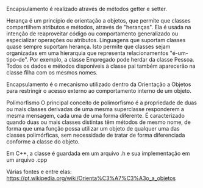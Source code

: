 Encapsulamento
é realizado através de métodos getter e setter.

Herança
é um princípio de orientação a objetos, que permite que classes compartilhem atributos e métodos, através de "heranças". Ela é usada na intenção de reaproveitar código ou comportamento generalizado ou especializar operações ou atributos. Linguagens que suportam classes quase sempre suportam herança. Isto permite que classes sejam organizadas em uma hierarquia que representa relacionamentos "é-um-tipo-de". Por exemplo, a classe Empregado pode herdar da classe Pessoa. Todos os dados e métodos disponíveis à classe pai também aparecerão na classe filha com os mesmos nomes.

Encapsulamento
é o mecanismo utilizado dentro da Orientação a Objetos para restringir o acesso externo ao comportamento interno de um objeto.

Polimorfismo
O principal conceito de polimorfismo é a propriedade de duas ou mais classes derivadas de uma mesma superclasse responderem a mesma mensagem, cada uma de uma forma diferente. É caracterizado quando duas ou mais classes distintas têm métodos de mesmo nome, de forma que uma função possa utilizar um objeto de qualquer uma das classes polimórficas, sem necessidade de tratar de forma diferenciada conforme a classe do objeto.

Em C++, a classe é guardada em um arquivo .h e sua implementação em um arquivo .cpp

Várias fontes e entre elas: https://pt.wikipedia.org/wiki/Orienta%C3%A7%C3%A3o_a_objetos
